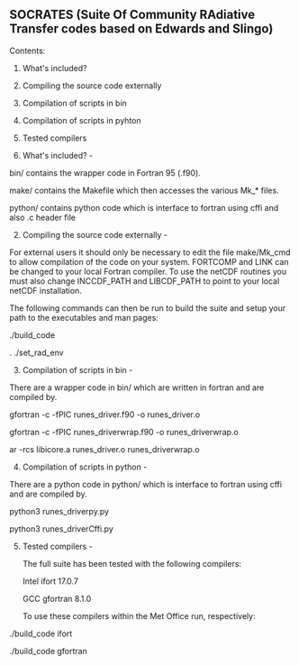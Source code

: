 SOCRATES (Suite Of Community RAdiative Transfer codes based on Edwards and Slingo)
-----------------------------------------------------------------------

Contents:


1) What's included?
2) Compiling the source code externally
3) Compilation of scripts in bin
4) Compilation of scripts in pyhton
5) Tested compilers


1) What's included? -

  bin/ contains the wrapper code in Fortran 95 (.f90).

  make/ contains the Makefile which then accesses the various Mk_*
  files.

  python/ contains python code which is interface to fortran using cffi and 
  also .c header file


2) Compiling the source code externally -

  For external users it should only be necessary to edit the file
  make/Mk_cmd to allow compilation of the code on your system. FORTCOMP
  and LINK can be changed to your local Fortran compiler. To use the netCDF
  routines you must also change INCCDF_PATH and LIBCDF_PATH to point to
  your local netCDF installation.

  The following commands can then be run to build the suite and setup
  your path to the executables and man pages:

  ./build_code

  . ./set_rad_env



3) Compilation of scripts in bin -

  There are a wrapper code in bin/ which are written 
  in fortran and are compiled by.

  gfortran -c -fPIC runes_driver.f90 -o runes_driver.o
  
  gfortran -c -fPIC runes_driverwrap.f90 -o runes_driverwrap.o
  
  ar -rcs libicore.a runes_driver.o runes_driverwrap.o




4) Compilation of scripts in python -


  There are a python code in python/ which is interface to 
  fortran using cffi and are compiled by.

  python3 runes_driverpy.py

  python3 runes_driverCffi.py



5) Tested compilers -


   The full suite has been tested with the following compilers:

    Intel ifort 17.0.7

    GCC gfortran 8.1.0

   To use these compilers within the Met Office run, respectively:
   
  ./build_code ifort

  ./build_code gfortran
